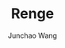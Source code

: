 ---
title: "Renge"
github: https://github.com/billyfish152/Renge
demo: http://junchaowang.com
author: Junchao Wang
draft: true
ssg:
  - Jekyll
cms:
  - No Cms
---